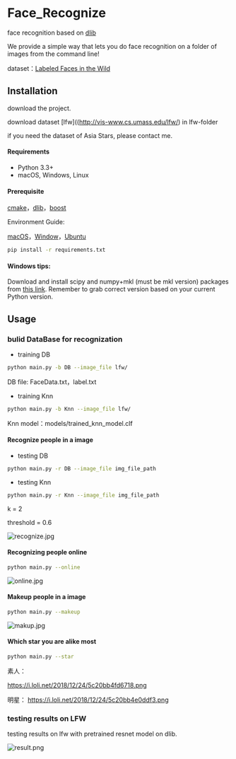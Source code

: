 # Face_Recognize
face recognition based on [dlib](http://dlib.net)

We provide a simple way that lets you do face recognition on a folder of images from the command line!

dataset：[Labeled Faces in the Wild](http://vis-www.cs.umass.edu/lfw/)

## Installation

download the project.

download dataset [lfw]((http://vis-www.cs.umass.edu/lfw/) in lfw-folder

if you need the dataset of Asia Stars, please contact me.

#### Requirements

  * Python 3.3+
  * macOS, Windows, Linux

#### Prerequisite

[cmake](https://cmake.org/download/)，[dlib](http://dlib.net)，[boost](http://www.boost.org/users/download/)

Environment Guide:

[macOS](https://blog.csdn.net/gaoyueace/article/details/79198023)，[Window](https://blog.csdn.net/qq_35044509/article/details/78882316)，[Ubuntu](https://www.cnblogs.com/darkknightzh/p/5652791.html)

```bash
pip install -r requirements.txt
```

#### Windows tips:

Download and install scipy and numpy+mkl (must be mkl version) packages from [this link](https://www.lfd.uci.edu/~gohlke/pythonlibs/). Remember to grab correct version based on your current Python version.

## Usage

### bulid DataBase for recognization

* training DB
```bash
python main.py -b DB --image_file lfw/
```
DB file: FaceData.txt，label.txt

* training Knn
```bash
python main.py -b Knn --image_file lfw/
```
Knn model：models/trained_knn_model.clf

#### Recognize people in a image

* testing DB
```bash
python main.py -r DB --image_file img_file_path
```

* testing Knn
```bash
python main.py -r Knn --image_file img_file_path
```
k = 2

threshold = 0.6

![recognize.jpg](https://i.loli.net/2018/12/24/5c20bb4fa2325.png)

#### Recognizing people online
```bash
python main.py --online
```

![online.jpg](https://i.loli.net/2018/12/24/5c20bb5026494.png)

#### Makeup people in a image
```bash
python main.py --makeup
```

![makup.jpg](https://i.loli.net/2018/12/24/5c20bb4e801a4.png)

#### Which star you are alike most
```bash
python main.py --star
```

素人：

https://i.loli.net/2018/12/24/5c20bb4fd6718.png

明星：
https://i.loli.net/2018/12/24/5c20bb4e0ddf3.png

### testing results on LFW

testing results on lfw with pretrained resnet model on dlib.

![result.png](https://i.loli.net/2018/12/24/5c205099632f2.png)

